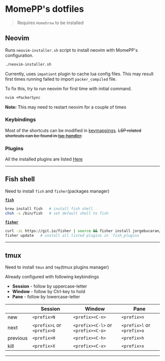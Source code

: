 # MomePP's dotfiles
> Requires `Homebrew` to be installed

## Neovim
Runs `neovim-installer.sh` script to install neovim with MomePP's configuration.
``` bash
./neovim-installer.sh
```
Currently, uses `impatient` plugin to cache lua config files.
This may result first times running failed to import `packer_compiled` file.

To fix this, try to run neovim for first time with initial command.
``` bash
nvim +PackerSync
```
**Note:** This may need to restart neovim for a couple of times

### Keybindings
Most of the shortcuts can be modified in [keymappings](nvim/lua/keymappings.lua). ~~LSP related shortcuts can be found in [lsp-handler](nvim/lua/lsp-config/lsp-handler.lua).~~

### Plugins
All the installed plugins are listed [Here](nvim/lua/plugins.lua)

---

## Fish shell
Need to install `fish` and `fisher`(packages manager)

[**`fish`**](https://fishshell.com/)
``` bash
brew install fish   # install fish shell
chsh -s /bin/fish   # set default shell to fish
```

[**`fisher`**](https://github.com/jorgebucaran/fisher)
``` bash
curl -sL https://git.io/fisher | source && fisher install jorgebucaran/fisher   # install fisher
fisher update   # install all listed plugins in `fish_plugins`
```

---

## tmux
Need to install `tmux` and `tmp`(tmux plugins manager)

Already configured with following keybindings
- **Session** - follow by uppercase-letter
- **Window** - follow by Ctrl-key to hold
- **Pane** - follow by lowercase-letter

|| Session | Window | Pane |
|--- | --- | --- | --- |
|new  | `<prefix>N` | `<prefix><C-n>` | `<prefix>n` |
|next | `<prefix>L` or `<prefix>O` | `<prefix><C-l>` or `<prefix><C-o>` | `<prefix>l` or `<prefix>o` |
|previous | `<prefix>H` | `<prefix><C-h>` | `<prefix>h` |
|kill | `<prefix>X` | `<prefix><C-x>` | `<prefix>x` |

---
